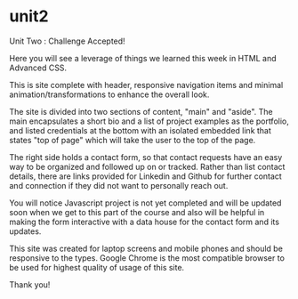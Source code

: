 # unit2
Unit Two : Challenge Accepted!

Here you will see a leverage of things we learned this week in HTML and Advanced CSS.

This is site complete with header, responsive navigation items and minimal animation/transformations to enhance the overall look. 

The site is divided into two sections of content, "main" and "aside". The main encapsulates a short bio and a list of project examples as the portfolio, and listed credentials at the bottom with an isolated embedded link that states "top of page" which will take the user to the top of the page. 

The right side holds a contact form, so that contact requests have an easy way to be organized and followed up on or tracked. Rather than list contact details, there are links provided for Linkedin and Github for further contact and connection if they did not want to personally reach out. 

You will notice Javascript project is not yet completed and will be updated soon when we get to this part of the course and also will be helpful in making the form interactive with a data house for the contact form and its updates. 

This site was created for laptop screens and mobile phones and should be responsive to the types. Google Chrome is the most compatible browser to be used for highest quality of usage of this site. 

Thank you!
